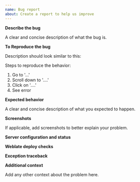 ```yaml
---
name: Bug report
about: Create a report to help us improve
---
```


**Describe the bug**

A clear and concise description of what the bug is.

**To Reproduce the bug**

Description should look similar to this:

Steps to reproduce the behavior:

1. Go to '...'
2. Scroll down to '....'
3. Click on '....'
4. See error

**Expected behavior**

A clear and concise description of what you expected to happen.

**Screenshots**

If applicable, add screenshots to better explain your problem.

**Server configuration and status**

<!--
Please paste the output of `list_versions` command over here. Depending on
installation these can be executed in different way, please consult
https://docs.weblate.org/en/latest/admin/management.html for more details.

On pip installed Weblate:

weblate list_versions

On Git checkout:

./manage.py list_versions

Using docker-compose:

docker-compose exec weblate weblate list_versions
-->

**Weblate deploy checks**

<!--
Please paste the output of check --deploy command over here. Depending on
installation these can be executed in different way, please consult
https://docs.weblate.org/en/latest/admin/management.html for more details.

On pip installed Weblate:

weblate check --deploy

On Git checkout:

./manage.py check --deploy

Using docker-compose:

docker-compose exec --user weblate weblate weblate check --deploy
-->

**Exception traceback**

<!--
In case you observed server error or crash, please see
<https://docs.weblate.org/en/latest/contributing/debugging.html>
for information how to obtain that.
-->

**Additional context**

Add any other context about the problem here.
